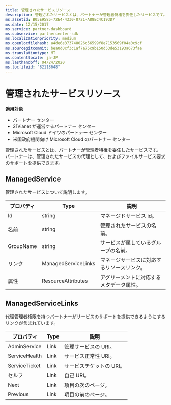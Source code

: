 ```yaml
---
title: 管理されたサービスリソース
description: 管理されたサービスとは、パートナーが管理者特権を委任したサービスです。 パートナーは、管理されたサービスの代理として、およびファイルサービス要求のサポートを提供できます。
ms.assetid: B05E9585-72E4-4330-8721-A88EC4C193D7
ms.date: 12/15/2017
ms.service: partner-dashboard
ms.subservice: partnercenter-sdk
ms.localizationpriority: medium
ms.openlocfilehash: a4de6e373748026c56599f8e7153569f04a0c9cf
ms.sourcegitcommit: bea0d0cf3c1af7a75c9b150d53de53193a673fae
ms.translationtype: MT
ms.contentlocale: ja-JP
ms.lasthandoff: 04/24/2020
ms.locfileid: "82118648"
---
```

# <a name="managed-service-resources"></a>管理されたサービスリソース

**適用対象**

- パートナー センター
- 21Vianet が運営するパートナー センター
- Microsoft Cloud ドイツのパートナー センター
- 米国政府機関向け Microsoft Cloud のパートナー センター

管理されたサービスとは、パートナーが管理者特権を委任したサービスです。 パートナーは、管理されたサービスの代理として、およびファイルサービス要求のサポートを提供できます。

## <a name="managedservice"></a>ManagedService

管理されたサービスについて説明します。

| プロパティ   | Type                | 説明                                              |
|------------|---------------------|----------------------------------------------------------|
| Id         | string              | マネージドサービス id。                                  |
| 名前       | string              | 管理されたサービスの名前。                         |
| GroupName  | string              | サービスが属しているグループの名前。      |
| リンク      | ManagedServiceLinks | マネージサービスに対応するリソースリンク。 |
| 属性 | ResourceAttributes  | アグリーメントに対応するメタデータ属性。  |

## <a name="managedservicelinks"></a>ManagedServiceLinks

代理管理者権限を持つパートナーがサービスのサポートを提供できるようにするリンクが含まれています。

| プロパティ      | Type | 説明                 |
|---------------|------|-----------------------------|
| AdminService  | Link | 管理サービスの URI。      |
| ServiceHealth | Link | サービス正常性 URI。     |
| ServiceTicket | Link | サービスチケットの URI。     |
| セルフ          | Link | 自己 URI。               |
| Next          | Link | 項目の次のページ。     |
| Previous      | Link | 項目の前のページ。 |

